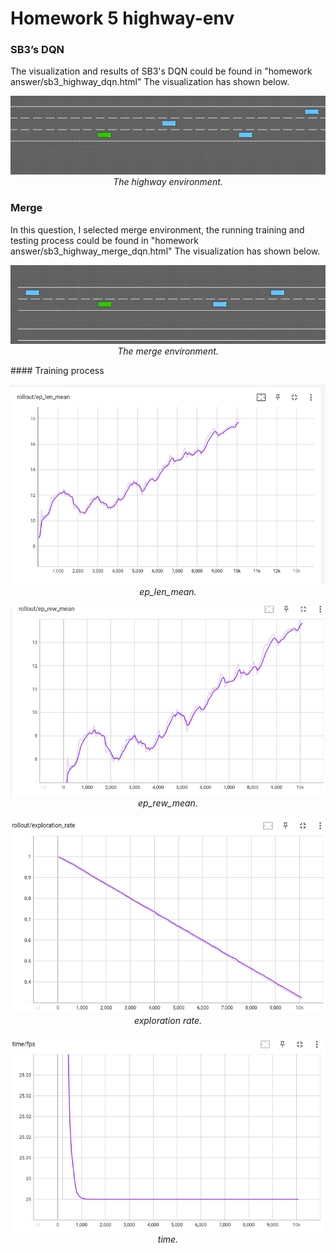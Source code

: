 # Homework 5 highway-env



### SB3’s DQN
The visualization and results of SB3's DQN could be found in "homework answer/sb3_highway_dqn.html"
The visualization has shown below.
<p align="center">
    <img src="homework_answer/highway.gif?raw=true"><br/>
    <em>The highway environment.</em>
</p>

### Merge

In this question, I selected merge environment, the running training and testing process could be found in "homework answer/sb3_highway_merge_dqn.html"
The visualization has shown below.
<p align="center">
    <img src="homework_answer/merge.gif?raw=true"><br/>
    <em>The merge environment.</em>
</p>
#### Training process
<p align="center">
    <img src="homework_answer/ep_len_mean.png?raw=true"><br/>
    <em>ep_len_mean.</em>
</p>
<p align="center">
    <img src="homework_answer/ep_rew_mean.png?raw=true"><br/>
    <em>ep_rew_mean.</em>
</p>
<p align="center">
    <img src="homework_answer/exploration_rate.png?raw=true"><br/>
    <em>exploration rate.</em>
</p>
<p align="center">
    <img src="homework_answer/time_fps.png?raw=true"><br/>
    <em>time.</em>
</p>

